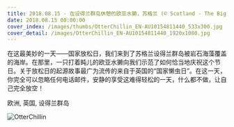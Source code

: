 ```yaml
---
title: 2018.08.15 - 在设得兰群岛休憩的欧亚水獭，苏格兰 (© Scotland - The Big Picture/Minden Picture)
date: 2018.08.15 00:00:00
cover_index: /images/thumbs/OtterChillin_EN-AU10154811440_533x300.jpg
cover_detail: /images/OtterChillin_EN-AU10154811440_1920x1080.jpg
---
```


在这最美妙的一天——国家放松日，我们来到了苏格兰设得兰群岛被岩石海藻覆盖的海岸。在那里，一只打着盹儿的欧亚水獭向我们示范了如何恰当地庆祝这个节日。关于放松日的起源故事最广为流传的来自于英国的“国家懒虫日”。在这一天，你完全可以忽略任何电话邮件，安静的享受这难得轻松的一天，什么都不做，让自己完全放空！

欧洲, 英国, 设得兰群岛

![OtterChillin](/images/OtterChillin_EN-AU10154811440_1920x1080.jpg)
